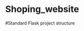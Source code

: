 # Shoping_website

#Standard Flask project structure

<!-- project/
│
├── app/
│   ├── __init__.py       # Initialize the Flask app
│   ├── routes.py         # Define your routes
│   ├── models.py         # Database models
│   ├── forms.py          # Web forms (if needed)
│   ├── static/           # Static files (CSS, JS, images)
│   └── templates/        # HTML templates
│       ├── base.html     # Base template
│       └── index.html    # Home page template
│
├── config.py             # Configuration settings
├── requirements.txt      # Dependencies
├── run.py                # Entry point to run the app
└── .gitignore            # Ignore unnecessary files -->

